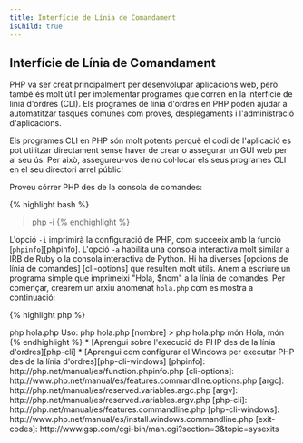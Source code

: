 ```yaml
---
title: Interfície de Línia de Comandament
isChild: true
---
```


## Interfície de Línia de Comandament

PHP va ser creat principalment per desenvolupar aplicacions web, però també és molt útil per implementar programes que corren en la interfície de línia d'ordres (CLI). Els programes de línia d'ordres en PHP poden ajudar a automatitzar tasques comunes com proves, desplegaments i l'administració d'aplicacions.

Els programes CLI en PHP són molt potents perquè el codi de l'aplicació es pot utilitzar directament sense haver de crear o assegurar un GUI web per al seu ús. Per això, assegureu-vos de no col·locar els seus programes CLI en el seu directori arrel públic!

Proveu córrer PHP des de la consola de comandes:

{% highlight bash %}
> php -i
{% endhighlight %}

L'opció `-i` imprimirà la configuració de PHP, com succeeix amb la funció [`phpinfo`][phpinfo].
L'opció `-a` habilita una consola interactiva molt similar a IRB de Ruby o la consola interactiva de Python. Hi ha diverses [opcions de línia de comandes] [cli-options] que resulten molt útils.
Anem a escriure un programa simple que imprimeixi "Hola, $nom" a la línia de comandes. Per començar, crearem un arxiu anomenat `hola.php` com es mostra a continuació:

{% highlight php %}
<?php
if($argc != 2) {
    echo "Us: php hola.php [nom].\n";
    exit(1);
}
$nom = $argv[1];
echo "Hola, $nom\n";
{% endhighlight %}

PHP fa disponibles dues variables especials basats en els arguments que rep el programa al ser executat. El variable de tipus _enter_ [`$argc`][argc] conté el *count* o nombre d'arguments i la variable de tipus _array_ [`$argv`][argv] conté el *value* o valor de cadascun dels arguments que es van passar durant l'execució. El primer argument sempre és el nom del fitxer del programa PHP, que en aquest cas és `hola.php`.

L'expressió `exit()` es pot utilitzar amb un nombre que no és zero per deixar saber a la consola que la comanda ha fallat. [Aquí][exit-codes] pot trobar els codis de sortida més comunament usats.

Per executar el programa des de la línia de comandes:

{% highlight bash %}
> php hola.php
Uso: php hola.php [nombre]
> php hola.php món
Hola, món
{% endhighlight %}

* [Aprengui sobre l'execució de PHP des de la línia d'ordres][php-cli]
* [Aprengui com configurar el Windows per executar PHP des de la línia d'ordres][php-cli-windows]

[phpinfo]: http://php.net/manual/es/function.phpinfo.php
[cli-options]: http://www.php.net/manual/es/features.commandline.options.php
[argc]: http://php.net/manual/es/reserved.variables.argc.php
[argv]: http://php.net/manual/es/reserved.variables.argv.php
[php-cli]: http://php.net/manual/es/features.commandline.php
[php-cli-windows]: http://www.php.net/manual/es/install.windows.commandline.php
[exit-codes]: http://www.gsp.com/cgi-bin/man.cgi?section=3&topic=sysexits
